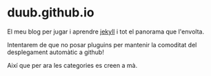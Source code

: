 # duub.github.io
El meu blog per jugar i aprendre [jekyll](http://jekyllrb.com/) i tot el panorama que l'envolta.

Intentarem de que no posar pluguins per mantenir la comoditat del desplegament automàtic a github!

Així que per ara les categories es creen a mà.
